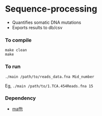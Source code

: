 # Sequence-processing

* Quantifies somatic DNA mutations
* Exports results to db/csv

### To compile

    make clean
    make

### To run

    ./main /path/to/reads_data.fna Mid_number

Eg, `./main /path/to/1.TCA.454Reads.fna 15`<br>

### Dependency

* [mafft](http://mafft.cbrc.jp/alignment/software/)


